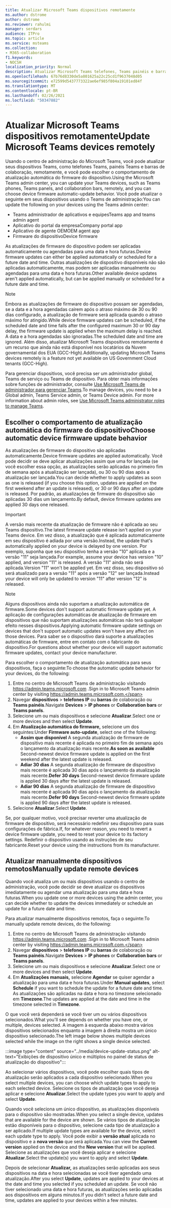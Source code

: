 ```yaml
---
title: Atualizar Microsoft Teams dispositivos remotamente
ms.author: dstrome
author: dstrome
ms.reviewer: rahulmi
manager: serdars
audience: ITPro
ms.topic: article
ms.service: msteams
ms.collection:
- M365-collaboration
f1.keywords:
- NOCSH
localization_priority: Normal
description: Atualizar Microsoft Teams telefones, Teams painéis e barras de colaboração remotamente usando o Teams de administração
ms.openlocfilehash: 67b76d8330de5a801625a22c25cd1f9637048d05
ms.sourcegitcommit: e72599d5437773322ae6ef985f804a19101ed84f
ms.translationtype: MT
ms.contentlocale: pt-BR
ms.lasthandoff: 02/26/2021
ms.locfileid: "50347882"
---
```

# <a name="update-microsoft-teams-devices-remotely"></a><span data-ttu-id="fb502-103">Atualizar Microsoft Teams dispositivos remotamente</span><span class="sxs-lookup"><span data-stu-id="fb502-103">Update Microsoft Teams devices remotely</span></span>

<span data-ttu-id="fb502-104">Usando o centro de administração do Microsoft Teams, você pode atualizar seus dispositivos Teams, como telefones Teams, painéis Teams e barras de colaboração, remotamente, e você pode escolher o comportamento de atualização automática do firmware do dispositivo.</span><span class="sxs-lookup"><span data-stu-id="fb502-104">Using the Microsoft Teams admin center, you can update your Teams devices, such as Teams phones, Teams panels, and collaboration bars, remotely, and you can choose device firmware automatic-update behavior.</span></span> <span data-ttu-id="fb502-105">Você pode atualizar o seguinte em seus dispositivos usando o Teams de administração:</span><span class="sxs-lookup"><span data-stu-id="fb502-105">You can update the following on your devices using the Teams admin center:</span></span>

- <span data-ttu-id="fb502-106">Teams administrador de aplicativos e equipes</span><span class="sxs-lookup"><span data-stu-id="fb502-106">Teams app and teams admin agent</span></span>
- <span data-ttu-id="fb502-107">Aplicativo do portal da empresa</span><span class="sxs-lookup"><span data-stu-id="fb502-107">Company portal app</span></span>
- <span data-ttu-id="fb502-108">Aplicativo de agente OEM</span><span class="sxs-lookup"><span data-stu-id="fb502-108">OEM agent app</span></span>
- <span data-ttu-id="fb502-109">Firmware do dispositivo</span><span class="sxs-lookup"><span data-stu-id="fb502-109">Device firmware</span></span>

<span data-ttu-id="fb502-110">As atualizações de firmware do dispositivo podem ser aplicadas automaticamente ou agendadas para uma data e hora futuras.</span><span class="sxs-lookup"><span data-stu-id="fb502-110">Device firmware updates can either be applied automatically or scheduled for a future date and time.</span></span> <span data-ttu-id="fb502-111">Outras atualizações de dispositivo disponíveis não são aplicadas automaticamente, mas podem ser aplicadas manualmente ou agendadas para uma data e hora futuras.</span><span class="sxs-lookup"><span data-stu-id="fb502-111">Other available device updates aren't applied automatically, but can be applied manually or scheduled for a future date and time.</span></span>

> [!NOTE]
> <span data-ttu-id="fb502-112">Embora as atualizações de firmware do dispositivo possam ser agendadas, se a data e a hora agendadas cairem após o atraso máximo de 30 ou 90 dias configurado, a atualização de firmware será aplicada quando o atraso máximo for atingido.</span><span class="sxs-lookup"><span data-stu-id="fb502-112">While device firmware updates can be scheduled, if the scheduled date and time falls after the configured maximum 30 or 90 day delay, the firmware update is applied when the maximum delay is reached.</span></span> <span data-ttu-id="fb502-113">A data e a hora agendadas são ignoradas.</span><span class="sxs-lookup"><span data-stu-id="fb502-113">The scheduled date and time are ignored.</span></span> <span data-ttu-id="fb502-114">Além disso, atualizar Microsoft Teams dispositivos remotamente é um recurso que ainda não está disponível nos locatários da Nuvem governamental dos EUA (GCC-High).</span><span class="sxs-lookup"><span data-stu-id="fb502-114">Additionally, updating Microsoft Teams devices remotely is a feature not yet available on US Government Cloud tenants (GCC-High).</span></span>

<span data-ttu-id="fb502-115">Para gerenciar dispositivos, você precisa ser um administrador global, Teams de serviço ou Teams de dispositivo. Para obter mais informações sobre funções de administrador, consulte [Use Microsoft Teams de administrador para gerenciar Teams](../using-admin-roles.md).</span><span class="sxs-lookup"><span data-stu-id="fb502-115">To manage devices, you need to be a Global admin, Teams Service admin, or Teams Device admin. For more information about admin roles, see [Use Microsoft Teams administrator roles to manage Teams](../using-admin-roles.md).</span></span>

## <a name="choose-automatic-device-firmware-update-behavior"></a><span data-ttu-id="fb502-116">Escolher o comportamento de atualização automática do firmware do dispositivo</span><span class="sxs-lookup"><span data-stu-id="fb502-116">Choose automatic device firmware update behavior</span></span>

<span data-ttu-id="fb502-117">As atualizações de firmware do dispositivo são aplicadas automaticamente.</span><span class="sxs-lookup"><span data-stu-id="fb502-117">Device firmware updates are applied automatically.</span></span> <span data-ttu-id="fb502-118">Você pode decidir se deve aplicar atualizações assim que uma for lançada (se você escolher essa opção, as atualizações serão aplicadas no primeiro fim de semana após a atualização ser lançada), ou 30 ou 90 dias após a atualização ser lançada.</span><span class="sxs-lookup"><span data-stu-id="fb502-118">You can decide whether to apply updates as soon as one is released (if you choose this option, updates are applied on the first weekend after an update is released), or 30 or 90 days after an update is released.</span></span> <span data-ttu-id="fb502-119">Por padrão, as atualizações de firmware do dispositivo são aplicadas 30 dias um lançamento.</span><span class="sxs-lookup"><span data-stu-id="fb502-119">By default, device firmware updates are applied 30 days one released.</span></span>

> [!IMPORTANT]
> <span data-ttu-id="fb502-120">A versão mais recente da atualização de firmware não é aplicada ao seu Teams dispositivo.</span><span class="sxs-lookup"><span data-stu-id="fb502-120">The latest firmware update release isn't applied on your Teams device.</span></span> <span data-ttu-id="fb502-121">Em vez disso, a atualização que é aplicada automaticamente em seu dispositivo é adiada por uma versão.</span><span class="sxs-lookup"><span data-stu-id="fb502-121">Instead, the update that's automatically applied on your device is delayed by one version.</span></span> <span data-ttu-id="fb502-122">Por exemplo, suponha que seu dispositivo tenha a versão "10" aplicada e a versão "11" seja lançada.</span><span class="sxs-lookup"><span data-stu-id="fb502-122">For example, assume your device has version "10" applied, and version "11" is released.</span></span> <span data-ttu-id="fb502-123">A versão "11" ainda não será aplicada.</span><span class="sxs-lookup"><span data-stu-id="fb502-123">Version "11" won't be applied yet.</span></span> <span data-ttu-id="fb502-124">Em vez disso, seu dispositivo só será atualizado para a versão "11" após a versão "12" ser lançada.</span><span class="sxs-lookup"><span data-stu-id="fb502-124">Instead your device will only be updated to version "11" after version "12" is released.</span></span>

> [!NOTE]
> <span data-ttu-id="fb502-125">Alguns dispositivos ainda não suportam a atualização automática de firmware.</span><span class="sxs-lookup"><span data-stu-id="fb502-125">Some devices don't support automatic firmware update yet.</span></span> <span data-ttu-id="fb502-126">A aplicação de configurações automáticas de atualização de firmware em dispositivos que não suportam atualizações automáticas não terá qualquer efeito nesses dispositivos.</span><span class="sxs-lookup"><span data-stu-id="fb502-126">Applying automatic firmware update settings on devices that don't support automatic updates won't have any affect on those devices.</span></span> <span data-ttu-id="fb502-127">Para saber se o dispositivo dará suporte a atualizações automáticas de firmware, entre em contato com o fabricante do dispositivo.</span><span class="sxs-lookup"><span data-stu-id="fb502-127">For questions about whether your device will support automatic firmware updates, contact your device manufacturer.</span></span>

<span data-ttu-id="fb502-128">Para escolher o comportamento de atualização automática para seus dispositivos, faça o seguinte:</span><span class="sxs-lookup"><span data-stu-id="fb502-128">To choose the automatic update behavior for your devices, do the following:</span></span>

1. <span data-ttu-id="fb502-129">Entre no centro de Microsoft Teams de administração visitando https://admin.teams.microsoft.com .</span><span class="sxs-lookup"><span data-stu-id="fb502-129">Sign in to Microsoft Teams admin center by visiting https://admin.teams.microsoft.com.</span></span>
2. <span data-ttu-id="fb502-130">Navegar **dispositivos**  >  **telefones IP** ou **barras** de colaboração ou **Teams painéis**.</span><span class="sxs-lookup"><span data-stu-id="fb502-130">Navigate **Devices** > **IP phones** or **Collaboration bars** or **Teams panels**.</span></span>
3. <span data-ttu-id="fb502-131">Selecione um ou mais dispositivos e selecione **Atualizar**.</span><span class="sxs-lookup"><span data-stu-id="fb502-131">Select one or more devices and then select **Update**.</span></span>
4. <span data-ttu-id="fb502-132">Em **Atualização automática do firmware,** selecione um dos seguintes:</span><span class="sxs-lookup"><span data-stu-id="fb502-132">Under **Firmware auto-update**, select one of the following:</span></span>
    - <span data-ttu-id="fb502-133">**Assim que disponível** A segunda atualização de firmware de dispositivo mais recente é aplicada no primeiro fim de semana após o lançamento da atualização mais recente.</span><span class="sxs-lookup"><span data-stu-id="fb502-133">**As soon as available** Second-newest device firmware update is applied on the first weekend after the latest update is released.</span></span>
    - <span data-ttu-id="fb502-134">**Adiar 30 dias** A segunda atualização de firmware de dispositivo mais recente é aplicada 30 dias após o lançamento da atualização mais recente.</span><span class="sxs-lookup"><span data-stu-id="fb502-134">**Defer 30 days** Second-newest device firmware update is applied 30 days after the latest update is released.</span></span>
    - <span data-ttu-id="fb502-135">**Adiar 90 dias** A segunda atualização de firmware de dispositivo mais recente é aplicada 90 dias após o lançamento da atualização mais recente.</span><span class="sxs-lookup"><span data-stu-id="fb502-135">**Defer 90 days** Second-newest device firmware update is applied 90 days after the latest update is released.</span></span>
5. <span data-ttu-id="fb502-136">Selecione **Atualizar**.</span><span class="sxs-lookup"><span data-stu-id="fb502-136">Select **Update**.</span></span>

<span data-ttu-id="fb502-137">Se, por qualquer motivo, você precisar reverter uma atualização de firmware de dispositivo, será necessário redefinir seu dispositivo para suas configurações de fábrica.</span><span class="sxs-lookup"><span data-stu-id="fb502-137">If, for whatever reason, you need to revert a device firmware update, you need to reset your device to its factory settings.</span></span> <span data-ttu-id="fb502-138">Redefinir o dispositivo usando as instruções de seu fabricante.</span><span class="sxs-lookup"><span data-stu-id="fb502-138">Reset your device using the instructions from its manufacturer.</span></span>  

## <a name="manually-update-remote-devices"></a><span data-ttu-id="fb502-139">Atualizar manualmente dispositivos remotos</span><span class="sxs-lookup"><span data-stu-id="fb502-139">Manually update remote devices</span></span>

<span data-ttu-id="fb502-140">Quando você atualiza um ou mais dispositivos usando o centro de administração, você pode decidir se deve atualizar os dispositivos imediatamente ou agendar uma atualização para uma data e hora futuras.</span><span class="sxs-lookup"><span data-stu-id="fb502-140">When you update one or more devices using the admin center, you can decide whether to update the devices immediately or schedule an update for a future date and time.</span></span>

<span data-ttu-id="fb502-141">Para atualizar manualmente dispositivos remotos, faça o seguinte:</span><span class="sxs-lookup"><span data-stu-id="fb502-141">To manually update remote devices, do the following:</span></span>

1. <span data-ttu-id="fb502-142">Entre no centro de Microsoft Teams de administração visitando https://admin.teams.microsoft.com .</span><span class="sxs-lookup"><span data-stu-id="fb502-142">Sign in to Microsoft Teams admin center by visiting https://admin.teams.microsoft.com.</span></span>
2. <span data-ttu-id="fb502-143">Navegar **dispositivos**  >  **telefones IP** ou **barras** de colaboração ou **Teams painéis**.</span><span class="sxs-lookup"><span data-stu-id="fb502-143">Navigate  **Devices** > **IP phones** or **Collaboration bars** or **Teams panels**.</span></span>
3. <span data-ttu-id="fb502-144">Selecione um ou mais dispositivos e selecione **Atualizar**.</span><span class="sxs-lookup"><span data-stu-id="fb502-144">Select one or more devices and then select **Update**.</span></span>
4. <span data-ttu-id="fb502-145">Em **Atualizações manuais,** selecione **Agendar** se quiser agendar a atualização para uma data e hora futuras.</span><span class="sxs-lookup"><span data-stu-id="fb502-145">Under **Manual updates**, select **Schedule** if you want to schedule the update for a future date and time.</span></span> <span data-ttu-id="fb502-146">As atualizações são aplicadas na data e hora no timezone selecionado em **Timezone**.</span><span class="sxs-lookup"><span data-stu-id="fb502-146">The updates are applied at the date and time in the timezone selected in **Timezone**.</span></span>

<span data-ttu-id="fb502-147">O que você verá dependerá se você tiver um ou vários dispositivos selecionados.</span><span class="sxs-lookup"><span data-stu-id="fb502-147">What you'll see depends on whether you have one, or multiple, devices selected.</span></span> <span data-ttu-id="fb502-148">A imagem à esquerda abaixo mostra vários dispositivos selecionados enquanto a imagem à direita mostra um único dispositivo selecionado.</span><span class="sxs-lookup"><span data-stu-id="fb502-148">The left image below shows multiple devices selected while the image on the right shows a single device selected.</span></span>

:::image type="content" source="../media/device-update-status.png" alt-text="Exibições de dispositivo único e múltiplos no painel de status de atualização do dispositivo":::

<span data-ttu-id="fb502-150">Ao selecionar vários dispositivos, você pode escolher quais tipos de atualização serão aplicados a cada dispositivo selecionado.</span><span class="sxs-lookup"><span data-stu-id="fb502-150">When you select multiple devices, you can choose which update types to apply to each selected device.</span></span> <span data-ttu-id="fb502-151">Selecione os tipos de atualização que você deseja aplicar e selecione **Atualizar**.</span><span class="sxs-lookup"><span data-stu-id="fb502-151">Select the update types you want to apply and select **Update**.</span></span>

<span data-ttu-id="fb502-152">Quando você seleciona um único dispositivo, as atualizações disponíveis para o dispositivo são mostradas.</span><span class="sxs-lookup"><span data-stu-id="fb502-152">When you select a single device, updates that are available for the device are shown.</span></span> <span data-ttu-id="fb502-153">Se vários tipos de atualização estão disponíveis para o dispositivo, selecione cada tipo de atualização a ser aplicado.</span><span class="sxs-lookup"><span data-stu-id="fb502-153">If multiple update types are available for the device, select each update type to apply.</span></span> <span data-ttu-id="fb502-154">Você pode exibir a **versão atual** aplicada no dispositivo e a **nova versão** que será aplicada.</span><span class="sxs-lookup"><span data-stu-id="fb502-154">You can view the **Current version** applied on the device and the **New version** that will be applied.</span></span> <span data-ttu-id="fb502-155">Selecione as atualizações que você deseja aplicar e selecione **Atualizar**.</span><span class="sxs-lookup"><span data-stu-id="fb502-155">Select the update(s) you want to apply and select **Update**.</span></span>

<span data-ttu-id="fb502-156">Depois de selecionar **Atualizar,** as atualizações serão aplicadas aos seus dispositivos na data e hora selecionadas se você tiver agendado uma atualização.</span><span class="sxs-lookup"><span data-stu-id="fb502-156">After you select **Update**, updates are applied to your devices at the date and time you selected if you scheduled an update.</span></span> <span data-ttu-id="fb502-157">Se você não tiver selecionado uma data e hora futuras, as atualizações serão aplicadas aos dispositivos em alguns minutos.</span><span class="sxs-lookup"><span data-stu-id="fb502-157">If you didn't select a future date and time, updates are applied to your devices within a few minutes.</span></span>
